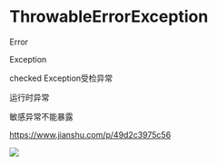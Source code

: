 
# ThrowableErrorException

Error






Exception


checked Exception受检异常

运行时异常

敏感异常不能暴露

https://www.jianshu.com/p/49d2c3975c56

![](https://upload-images.jianshu.io/upload_images/5982616-88bc2c5c2d6ee0b9.png?imageMogr2/auto-orient/strip%7CimageView2/2/w/1200/format/webp)










